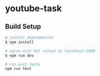 # youtube-task

## Build Setup

```bash
# install dependencies
$ npm install

# serve with hot reload at localhost:3000
$ npm run dev

# run unit tests 
npm run test
